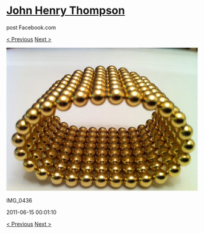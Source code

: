# [John Henry Thompson](../README.md)
post Facebook.com

[< Previous](2011-06-15-2.md) [Next >](2011-06-15-4.md)

[![](../media/2011-06-15/Magnetic-Balls-IMG_0436.jpg)](../README.md)

IMG_0436

2011-06-15 00:01:10

[< Previous](2011-06-15-2.md) [Next >](2011-06-15-4.md)